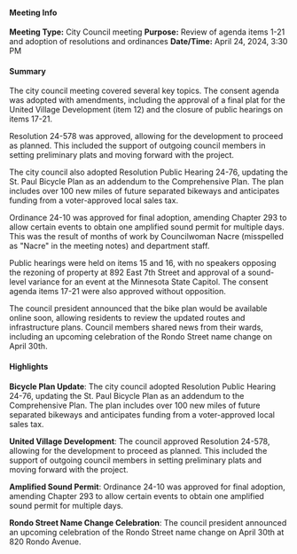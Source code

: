 #### Meeting Info
**Meeting Type:** City Council meeting
**Purpose:** Review of agenda items 1-21 and adoption of resolutions and ordinances
**Date/Time:** April 24, 2024, 3:30 PM

#### Summary
The city council meeting covered several key topics. The consent agenda was adopted with amendments, including the approval of a final plat for the United Village Development (item 12) and the closure of public hearings on items 17-21.

Resolution 24-578 was approved, allowing for the development to proceed as planned. This included the support of outgoing council members in setting preliminary plats and moving forward with the project.

The city council also adopted Resolution Public Hearing 24-76, updating the St. Paul Bicycle Plan as an addendum to the Comprehensive Plan. The plan includes over 100 new miles of future separated bikeways and anticipates funding from a voter-approved local sales tax.

Ordinance 24-10 was approved for final adoption, amending Chapter 293 to allow certain events to obtain one amplified sound permit for multiple days. This was the result of months of work by Councilwoman Nacre (misspelled as "Nacre" in the meeting notes) and department staff.

Public hearings were held on items 15 and 16, with no speakers opposing the rezoning of property at 892 East 7th Street and approval of a sound-level variance for an event at the Minnesota State Capitol. The consent agenda items 17-21 were also approved without opposition.

The council president announced that the bike plan would be available online soon, allowing residents to review the updated routes and infrastructure plans. Council members shared news from their wards, including an upcoming celebration of the Rondo Street name change on April 30th.

#### Highlights
**Bicycle Plan Update**: The city council adopted Resolution Public Hearing 24-76, updating the St. Paul Bicycle Plan as an addendum to the Comprehensive Plan. The plan includes over 100 new miles of future separated bikeways and anticipates funding from a voter-approved local sales tax.

**United Village Development**: The council approved Resolution 24-578, allowing for the development to proceed as planned. This included the support of outgoing council members in setting preliminary plats and moving forward with the project.

**Amplified Sound Permit**: Ordinance 24-10 was approved for final adoption, amending Chapter 293 to allow certain events to obtain one amplified sound permit for multiple days.

**Rondo Street Name Change Celebration**: The council president announced an upcoming celebration of the Rondo Street name change on April 30th at 820 Rondo Avenue.

